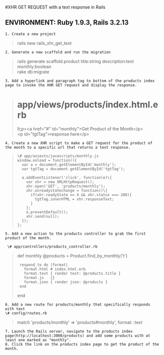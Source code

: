 #XHR GET REQUEST with a text response in Rails
## ENVIRONMENT: Ruby 1.9.3, Rails 3.2.13


    1. Create a new project

>rails new rails_xhr_get_text  

    2. Generate a new scaffold and run the migration  

>rails generate scaffold product title:string description:text monthly:boolean  
>rake db:migrate  

    3. Add a hyperlink and paragraph tag to bottom of the products index page to invoke the XHR GET request and display the response.  

>   # app/views/products/index.html.erb  
>   lt;p>&lt;a href="#" id="monthly">Get Product of the Month</a>&lt;/p>  
>   &lt;p id="tgtTag">response here&lt;/p>  

    4. Create a new XHR script to make a GET request for the product of the month to a specific url that returns a text response.   

>     \# app/assests/javascripts/monthly.js  
>     window.onload = function(){  
>       var a = document.getElementById('monthly');  
>       var tgtTag = document.getElementById('tgtTag');  
>  
>       a.addEventListener('click', function(e)\{  
>         var xhr = new XMLHttpRequest();  
>         xhr.open('GET', 'products/monthly');  
>         xhr.onreadystatechange = function()\{  
>           if(xhr.readyState == 4 && xhr.status === 200){
>             tgtTag.innerHTML = xhr.responseText;
>           }
>         };
>         e.preventDefault();
>         xhr.send(null);
>       });
>     };

    5. Add a new action to the products controller to grab the first product of the month.  

     \# app/controllers/products_controller.rb
>    def monthly
>      @products = Product.find_by_monthly('t')
>  
>      respond_to do |format|
>        format.html # index.html.erb
>        format.text { render text: @products.title }
>        format.js   {}
>        format.json { render json: @products }
>      end
>    end

    6. Add a new route for products/monthly that specifically responds with text  
    \# config/routes.rb  
>   match 'products/monthly' => 'products#monthly', format: :text  

    7. Launch the Rails server, navigate to the products index page(http://localhost:3000/products) and add some products with at least one marked as "monthly".   
    8. Click the link on the products index page to get the product of the month.  

